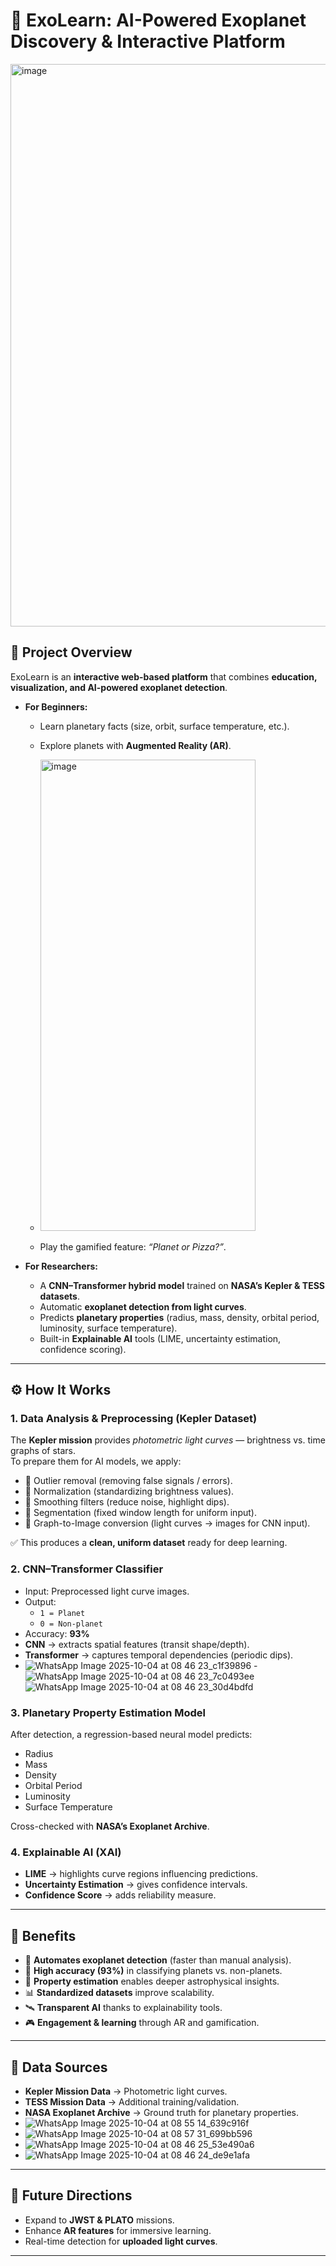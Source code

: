 # 🌌 ExoLearn: AI-Powered Exoplanet Discovery & Interactive Platform  
<img width="1874" height="900" alt="image" src="https://github.com/user-attachments/assets/e85784e2-a694-4877-8306-e1c6d699a633" />


## 📖 Project Overview  
ExoLearn is an **interactive web-based platform** that combines **education, visualization, and AI-powered exoplanet detection**.  

- **For Beginners:**  
  - Learn planetary facts (size, orbit, surface temperature, etc.).  
  - Explore planets with **Augmented Reality (AR)**.
  - <img width="344" height="754" alt="image" src="https://github.com/user-attachments/assets/6adc88a6-f327-4a6d-af1c-9d9b5145aa12" />

  - Play the gamified feature: *“Planet or Pizza?”*.  

- **For Researchers:**  
  - A **CNN–Transformer hybrid model** trained on **NASA’s Kepler & TESS datasets**.  
  - Automatic **exoplanet detection from light curves**.  
  - Predicts **planetary properties** (radius, mass, density, orbital period, luminosity, surface temperature).  
  - Built-in **Explainable AI** tools (LIME, uncertainty estimation, confidence scoring).  

---

## ⚙️ How It Works  

### 1. Data Analysis & Preprocessing (Kepler Dataset)  
The **Kepler mission** provides *photometric light curves* — brightness vs. time graphs of stars.  
To prepare them for AI models, we apply:  

- 🔹 Outlier removal (removing false signals / errors).  
- 🔹 Normalization (standardizing brightness values).  
- 🔹 Smoothing filters (reduce noise, highlight dips).  
- 🔹 Segmentation (fixed window length for uniform input).  
- 🔹 Graph-to-Image conversion (light curves → images for CNN input).  

✅ This produces a **clean, uniform dataset** ready for deep learning.  

### 2. CNN–Transformer Classifier  
- Input: Preprocessed light curve images.  
- Output:  
  - `1 = Planet`  
  - `0 = Non-planet`  
- Accuracy: **93%**  
- **CNN** → extracts spatial features (transit shape/depth).  
- **Transformer** → captures temporal dependencies (periodic dips).
- ![WhatsApp Image 2025-10-04 at 08 46 23_c1f39896](https://github.com/user-attachments/assets/3bb86e34-96f3-448e-9d82-193009aaa9f5)
-![WhatsApp Image 2025-10-04 at 08 46 23_7c0493ee](https://github.com/user-attachments/assets/1874da7a-75fc-405b-873f-20a12ad29d1c)
![WhatsApp Image 2025-10-04 at 08 46 23_30d4bdfd](https://github.com/user-attachments/assets/d9eca691-02b6-44d2-b1e7-671746e64987)




### 3. Planetary Property Estimation Model  
After detection, a regression-based neural model predicts:  
- Radius  
- Mass  
- Density  
- Orbital Period  
- Luminosity  
- Surface Temperature  

Cross-checked with **NASA’s Exoplanet Archive**.  

### 4. Explainable AI (XAI)  
- **LIME** → highlights curve regions influencing predictions.  
- **Uncertainty Estimation** → gives confidence intervals.  
- **Confidence Score** → adds reliability measure.  

---

## 🌟 Benefits  

- 🚀 **Automates exoplanet detection** (faster than manual analysis).  
- 🎯 **High accuracy (93%)** in classifying planets vs. non-planets.  
- 🔬 **Property estimation** enables deeper astrophysical insights.  
- 📊 **Standardized datasets** improve scalability.  
- 🛰️ **Transparent AI** thanks to explainability tools.  
- 🎮 **Engagement & learning** through AR and gamification.  

---

## 📂 Data Sources  

- **Kepler Mission Data** → Photometric light curves.  
- **TESS Mission Data** → Additional training/validation.  
- **NASA Exoplanet Archive** → Ground truth for planetary properties.
- ![WhatsApp Image 2025-10-04 at 08 55 14_639c916f](https://github.com/user-attachments/assets/1930e347-b11c-4a15-922f-fa3a98aff9b4)
- ![WhatsApp Image 2025-10-04 at 08 57 31_699bb596](https://github.com/user-attachments/assets/038aecbf-77b6-4f47-82c4-9cb8bb6b418c)
- ![WhatsApp Image 2025-10-04 at 08 46 25_53e490a6](https://github.com/user-attachments/assets/aa37ca03-7595-4d0b-88f7-7d2dcbd989f0)
- ![WhatsApp Image 2025-10-04 at 08 46 24_de9e1afa](https://github.com/user-attachments/assets/cf184c28-62f3-48ef-a5bc-b1f1fa68a5b5)





---

## 🚀 Future Directions  

- Expand to **JWST & PLATO** missions.  
- Enhance **AR features** for immersive learning.  
- Real-time detection for **uploaded light curves**.  

---

